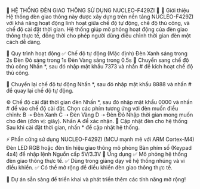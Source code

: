 🛑 HỆ THỐNG ĐÈN GIAO THÔNG SỬ DỤNG NUCLEO-F429ZI 🚦
📌 Giới thiệu
Hệ thống đèn giao thông này được xây dựng trên nền tảng NUCLEO-F429ZI với khả năng hoạt động linh hoạt giữa chế độ tự động, chế độ thủ công, và chế độ cài đặt thời gian. Hệ thống giúp mô phỏng hoạt động của đèn giao thông thực tế, đồng thời cho phép người dùng điều chỉnh thời gian đèn một cách dễ dàng.

🔧 Quy trình hoạt động
✅ Chế độ tự động (Mặc định)
Đèn Xanh sáng trong 2s
Đèn Đỏ sáng trong 1s
Đèn Vàng sáng trong 0.5s
🔄 Chuyển sang chế độ thủ công
Nhấn *, sau đó nhập mật khẩu 7373 và nhấn # để kích hoạt chế độ thủ công.

🔄 Chuyển lại chế độ tự động
Nhấn *, sau đó nhập mật khẩu 8888 và nhấn # để quay lại chế độ tự động.

⚙️ Chế độ cài đặt thời gian đèn
Nhấn *, sau đó nhập mật khẩu 0000 và nhấn # để vào chế độ cài đặt.
Chọn các phím tương ứng với đèn muốn điều chỉnh:
B ➝ Đèn Xanh
C ➝ Đèn Vàng
D ➝ Đèn Đỏ
Nhập thời gian mong muốn cho đèn (đơn vị: giây).
Nhấn A để xác nhận.
🔄 Cập nhật đèn cho hệ thống
Sau khi cài đặt thời gian, nhấn * để cập nhật hệ thống.

⚡ Phần cứng sử dụng
NUCLEO-F429ZI (MCU mạnh mẽ với ARM Cortex-M4)
Đèn LED RGB hoặc đèn tín hiệu giao thông mô phỏng
Bàn phím số (Keypad 4x4) để nhập lệnh
Nguồn cấp 5V/3.3V
📌 Ứng dụng
✅ Mô phỏng hệ thống đèn giao thông thực tế.
✅ Dùng trong giảng dạy về hệ thống nhúng và vi điều khiển.
✅ Có thể mở rộng để điều khiển đèn giao thông thực tế.

🚀 Dự án sẵn sàng để triển khai và phát triển thêm các tính năng mở rộng!
